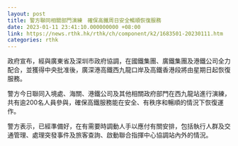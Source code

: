 ```yaml
---
layout: post
title: 警方聯同相關部門演練　確保高鐵周日安全暢順恢復服務
date: 2023-01-11 23:41:10.000000000 +08:00
link: https://news.rthk.hk/rthk/ch/component/k2/1683501-20230111.htm
categories: rthk
---
```


政府宣布，經與廣東省及深圳市政府協調，在國鐵集團、廣鐵集團及港鐵公司全力配合，並獲得中央批准後，廣深港高鐵西九龍口岸及高鐵香港段將由星期日起恢復服務。

警方今日聯同入境處、海關、港鐵公司及其他相關政府部門在西九龍站進行演練，共有逾200名人員參與，確保高鐵服務能在安全、有秩序和暢順的情況下恢復運作。

警方表示，已經準備好，在有需要時調動人手以應付有關安排，包括執行人群及交通管理、處理突發事件及旅客查詢、啟動聯合指揮中心協調站內外的情況。
